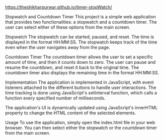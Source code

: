 https://theshikharpurwar.github.io/timer-stopWatch/


Stopwatch and Countdown Timer
This project is a simple web application that provides two functionalities: a stopwatch and a countdown timer. The user can select either of these options from the main screen.

Stopwatch
The stopwatch can be started, paused, and reset. The time is displayed in the format HH:MM:SS. The stopwatch keeps track of the time even when the user navigates away from the page.

Countdown Timer
The countdown timer allows the user to set a specific amount of time, and then it counts down to zero. The user can pause and resume the countdown, and reset it back to the original time. The countdown timer also displays the remaining time in the format HH:MM:SS.

Implementation
The application is implemented in JavaScript, with event listeners attached to the different buttons to handle user interactions. The time tracking is done using JavaScript's setInterval function, which calls a function every specified number of milliseconds.

The application's UI is dynamically updated using JavaScript's innerHTML property to change the HTML content of the selected elements.

Usage
To use the application, simply open the index.html file in your web browser. You can then select either the stopwatch or the countdown timer from the main screen.